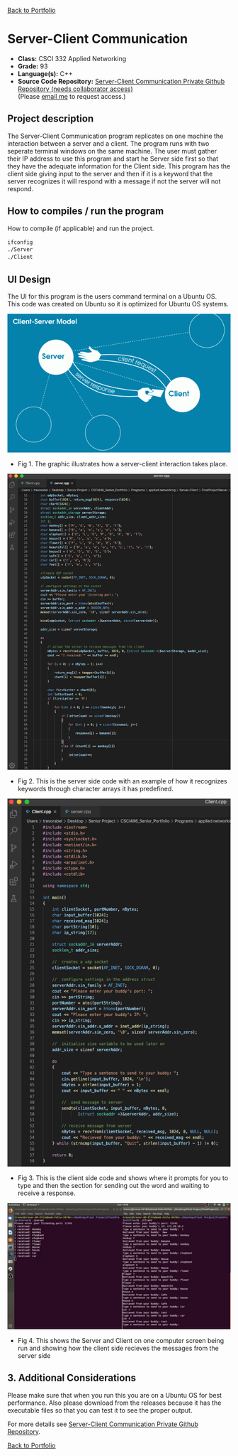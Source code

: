 [Back to Portfolio](./)

Server-Client Communication
===============

-   **Class:** CSCI 332 Applied Networking
-   **Grade:** 93
-   **Language(s):** C++
-   **Source Code Repository:** [Server-Client Communication Private Github Repository (needs collaborator access)](https://github.com/trevorabel/csci332-server-client)  
    (Please [email me](mailto:taabel@csustudent.net?subject=GitHub%20Access) to request access.)

## Project description

The Server-Client Communication program replicates on one machine the interaction between a server and a client. The program runs with two seperate terminal windows on the same machine. The user must gather their IP address to use this program and start he Server side first so that they have the adequate information for the Client side.
This program has the client side giving input to the server and then if it is a keyword that the server recognizes it will respond with a message if not the server will not respond.

## How to compiles / run the program

How to compile (if applicable) and run the project.

```bash
ifconfig
./Server
./Client
```

## UI Design

The UI for this program is the users command terminal on a Ubuntu OS. This code was created on Ubuntu so it is optimized for Ubuntu OS systems.

![screenshot](images/client-server.png)
- Fig 1. The graphic illustrates how a server-client interaction takes place.

![screenshot](images/serverside.png)
- Fig 2. This is the server side code with an example of how it recognizes keywords through character arrays it has predefined.

![screenshot](images/clientside.png)
- Fig 3. This is the client side code and shows where it prompts for you to type and then the section for sending out the word and waiting to receive a response.

![screenshot](images/server-client-run.png)
- Fig 4. This shows the Server and Client on one computer screen being run and showing how the client side recieves the messages from the server side

## 3. Additional Considerations

Please make sure that when you run this you are on a Ubuntu OS for best performance. Also please download from the releases because it has the executable files so that you can test it to see the proper output.

For more details see [Server-Client Communication Private Github Repository](https://github.com/trevorabel/csci332-server-client).

[Back to Portfolio](./)
